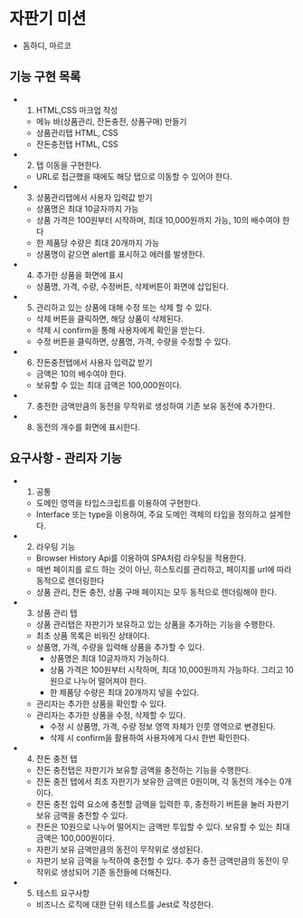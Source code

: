 # 자판기 미션

- 돔하디, 마르코

## 기능 구현 목록

- 1. HTML,CSS 마크업 작성
  - 메뉴 바(상품관리, 잔돈충전, 상품구매) 만들기
  - 상품관리탭 HTML, CSS
  - 잔돈충전탭 HTML, CSS
- 2. 탭 이동을 구현한다.
  - URL로 접근했을 때에도 해당 탭으로 이동할 수 있어야 한다.
- 3. 상품관리탭에서 사용자 입력값 받기
  - 상품명은 최대 10글자까지 가능
  - 상품 가격은 100원부터 시작하며, 최대 10,000원까지 가능, 10의 배수여야 한다
  - 한 제품당 수량은 최대 20개까지 가능
  - 상품명이 같으면 alert를 표시하고 에러를 발생한다.
- 4. 추가한 상품을 화면에 표시
  - 상품명, 가격, 수량, 수정버튼, 삭제버튼이 화면에 삽입된다.
- 5. 관리하고 있는 상품에 대해 수정 또는 삭제 할 수 있다.
  - 삭제 버튼을 클릭하면, 해당 상품이 삭제된다.
  - 삭제 시 confirm을 통해 사용자에게 확인을 받는다.
  - 수정 버튼을 클릭하면, 상품명, 가격, 수량을 수정할 수 있다.
- 6. 잔돈충전탭에서 사용자 입력값 받기
  - 금액은 10의 배수여야 한다.
  - 보유할 수 있는 최대 금액은 100,000원이다.
- 7. 충전한 금액만큼의 동전을 무작위로 생성하여 기존 보유 동전에 추가한다.
- 8. 동전의 개수를 화면에 표시한다.

## 요구사항 - 관리자 기능

- 1. 공통
  - 도메인 영역을 타입스크립트를 이용하여 구현한다.
  - Interface 또는 type을 이용하여, 주요 도메인 객체의 타입을 정의하고 설계한다.
- 2. 라우팅 기능

  - Browser History Api를 이용하여 SPA처럼 라우팅을 적용한다.
  - 매번 페이지를 로드 하는 것이 아닌, 히스토리를 관리하고, 페이지를 url에 따라 동적으로 렌더링한다
  - 상품 관리, 잔돈 충전, 상품 구매 페이지는 모두 동적으로 렌더링해야 한다.

- 3. 상품 관리 탭

  - 상품 관리탭은 자판기가 보유하고 있는 상품을 추가하는 기능을 수행한다.
  - 최초 상품 목록은 비워진 상태이다.
  - 상품명, 가격, 수량을 입력해 상품을 추가할 수 있다.
    - 상품명은 최대 10글자까지 가능하다.
    - 상품 가격은 100원부터 시작하며, 최대 10,000원까지 가능하다. 그리고 10원으로 나누어 떨어져야 한다.
    - 한 제품당 수량은 최대 20개까지 넣을 수있다.
  - 관리자는 추가한 상품을 확인할 수 있다.
  - 관리자는 추가한 상품을 수정, 삭제할 수 있다.
    - 수정 시 상품명, 가격, 수량 정보 영역 자체가 인풋 영역으로 변경된다.
    - 삭제 시 confirm을 활용하여 사용자에게 다시 한번 확인한다.

- 4. 잔돈 충전 탭

  - 잔돈 충전탭은 자판기가 보유할 금액을 충전하는 기능을 수행한다.
  - 잔돈 충전 탭에서 최초 자판기가 보유한 금액은 0원이며, 각 동전의 개수는 0개이다.
  - 잔돈 충전 입력 요소에 충전할 금액을 입력한 후, 충전하기 버튼을 눌러 자판기 보유 금액을 충전할 수 있다.
  - 잔돈은 10원으로 나누어 떨어지는 금액만 투입할 수 있다. 보유할 수 있는 최대 금액은 100,000원이다.
  - 자판기 보유 금액만큼의 동전이 무작위로 생성된다.
  - 자판기 보유 금액을 누적하여 충전할 수 있다. 추가 충전 금액만큼의 동전이 무작위로 생성되어 기존 동전들에 더해진다.

- 5. 테스트 요구사항
  - 비즈니스 로직에 대한 단위 테스트를 Jest로 작성한다.
